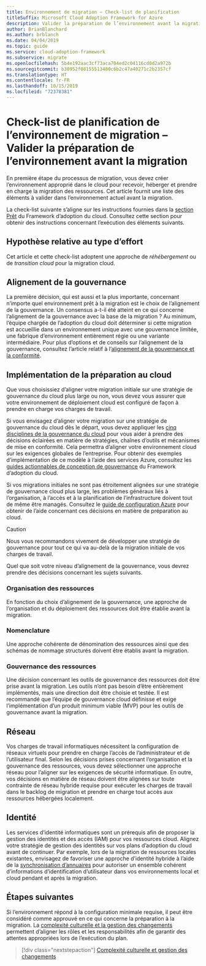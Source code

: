 ```yaml
---
title: Environnement de migration – Check-list de planification
titleSuffix: Microsoft Cloud Adoption Framework for Azure
description: Valider la préparation de l’environnement avant la migration
author: BrianBlanchard
ms.author: brblanch
ms.date: 04/04/2019
ms.topic: guide
ms.service: cloud-adoption-framework
ms.subservice: migrate
ms.openlocfilehash: 5b4e192aac3cf73aca704ed2c04116cd0d2a972b
ms.sourcegitcommit: b30952f08155513480c6b2c47a40271c2b2357cf
ms.translationtype: HT
ms.contentlocale: fr-FR
ms.lasthandoff: 10/15/2019
ms.locfileid: "72378381"
---
```

# <a name="migration-environment-planning-checklist---validate-environmental-readiness-prior-to-migration"></a>Check-list de planification de l’environnement de migration – Valider la préparation de l’environnement avant la migration

En première étape du processus de migration, vous devez créer l’environnement approprié dans le cloud pour recevoir, héberger et prendre en charge la migration des ressources. Cet article fournit une liste des éléments à valider dans l’environnement actuel avant la migration.

La check-list suivante s’aligne sur les instructions fournies dans la [section Prêt](../../../ready/index.md) du Framework d’adoption du cloud. Consultez cette section pour obtenir des instructions concernant l’exécution des éléments suivants.

## <a name="effort-type-assumption"></a>Hypothèse relative au type d’effort

Cet article et cette check-list adoptent une approche de _réhébergement_ ou de _transition cloud_ pour la migration cloud.

## <a name="governance-alignment"></a>Alignement de la gouvernance

La première décision, qui est aussi et la plus importante, concernant n’importe quel environnement prêt à la migration est le choix de l’alignement de la gouvernance. Un consensus a-t-il été atteint en ce qui concerne l’alignement de la gouvernance avec la base de la migration ? Au minimum, l’équipe chargée de l’adoption du cloud doit déterminer si cette migration est accueillie dans un environnement unique avec une gouvernance limitée, une fabrique d’environnement entièrement régie ou une variante intermédiaire. Pour plus d’options et de conseils sur l’alignement de la gouvernance, consultez l’article relatif à l’[alignement de la gouvernance et la conformité](../../expanded-scope/governance-or-compliance.md).

## <a name="cloud-readiness-implementation"></a>Implémentation de la préparation au cloud

Que vous choisissiez d’aligner votre migration initiale sur une stratégie de gouvernance du cloud plus large ou non, vous devez vous assurer que votre environnement de déploiement cloud est configuré de façon à prendre en charge vos charges de travail.

Si vous envisagez d’aligner votre migration sur une stratégie de gouvernance du cloud dès le départ, vous devez appliquer les [cinq disciplines de la gouvernance du cloud](../../../govern/governance-disciplines.md) pour vous aider à prendre des décisions éclairées en matière de stratégies, chaînes d’outils et mécanismes de mise en conformité. Cela permettra d’aligner votre environnement cloud sur les exigences globales de l’entreprise. Pour obtenir des exemples d’implémentation de ce modèle à l’aide des services Azure, consultez les [guides actionnables de conception de gouvernance](../../../govern/guides/index.md) du Framework d’adoption du cloud.

Si vos migrations initiales ne sont pas étroitement alignées sur une stratégie de gouvernance cloud plus large, les problèmes généraux liés à l’organisation, à l’accès et à la planification de l’infrastructure doivent tout de même être managés. Consultez le [guide de configuration Azure](../../../ready/azure-setup-guide/index.md) pour obtenir de l’aide concernant ces décisions en matière de préparation au cloud.

> [!CAUTION]
> Nous vous recommandons vivement de développer une stratégie de gouvernance pour tout ce qui va au-delà de la migration initiale de vos charges de travail.

Quel que soit votre niveau d’alignement de la gouvernance, vous devrez prendre des décisions concernant les sujets suivants.

### <a name="resource-organization"></a>Organisation des ressources

En fonction du choix d’alignement de la gouvernance, une approche de l’organisation et du déploiement des ressources doit être établie avant la migration.

### <a name="nomenclature"></a>Nomenclature

Une approche cohérente de dénomination des ressources ainsi que des schémas de nommage structurés doivent être établis avant la migration.

### <a name="resource-governance"></a>Gouvernance des ressources

Une décision concernant les outils de gouvernance des ressources doit être prise avant la migration. Les outils n’ont pas besoin d’être entièrement implémentés, mais une direction doit être choisie et testée. Il est recommandé que l’équipe de gouvernance cloud définisse et exige l’implémentation d’un produit minimum viable (MVP) pour les outils de gouvernance avant la migration.

## <a name="network"></a>Réseau

Vos charges de travail informatiques nécessitent la configuration de réseaux virtuels pour prendre en charge l’accès de l’administrateur et de l’utilisateur final. Selon les décisions prises concernant l’organisation et la gouvernance des ressources, vous devez sélectionner une approche réseau pour l’aligner sur les exigences de sécurité informatique. En outre, vos décisions en matière de réseau doivent être alignées sur toute contrainte de réseau hybride requise pour exécuter les charges de travail dans le backlog de migration et prendre en charge tout accès aux ressources hébergées localement.

## <a name="identity"></a>Identité

Les services d’identité informatiques sont un prérequis afin de proposer la gestion des identités et des accès (IAM) pour vos ressources cloud. Alignez votre stratégie de gestion des identités sur vos plans d’adoption du cloud avant de continuer. Par exemple, lors de la migration de ressources locales existantes, envisagez de favoriser une approche d’identité hybride à l’aide de la [synchronisation d’annuaires](../../../decision-guides/identity/index.md) pour autoriser un ensemble cohérent d’informations d’identification d’utilisateur dans vos environnements local et cloud pendant et après la migration.

## <a name="next-steps"></a>Étapes suivantes

Si l’environnement répond à la configuration minimale requise, il peut être considéré comme approuvé en ce qui concerne la préparation à la migration. La [complexité culturelle et la gestion des changements](./cultural-complexity.md) permettent d’aligner les rôles et les responsabilités afin de garantir des attentes appropriées lors de l’exécution du plan.

> [!div class="nextstepaction"]
> [Complexité culturelle et gestion des changements](./cultural-complexity.md)
